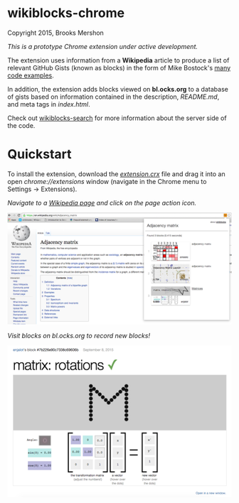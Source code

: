 wikiblocks-chrome
=================

Copyright 2015, Brooks Mershon

*This is a prototype Chrome extension under active development.*

The extension uses information from a **Wikipedia** article to produce a list of relevant GitHub Gists (known as blocks) in the form of Mike Bostock's [many code examples](http://bl.ocks.org).

In addition, the extension adds blocks viewed on **bl.ocks.org** to a database of gists based on information contained in the description, *README.md*, and meta tags in *index.html*.

Check out [wikiblocks-search](https://github.com/bmershon/wikiblocks-search) for more information about the server side of the code.

# Quickstart

To install the extension, download the *[extension.crx]([extension.crx](https://github.com/bmershon/wikiblocks-chrome/raw/master/extension.crx))* file and drag it into an open *chrome://extensions* window (navigate in the Chrome menu to Settings -> Extensions).

*Navigate to a [Wikipedia page](https://en.wikipedia.org/wiki/Adjacency_matrix) and click on the page action icon.*

![Wikiblocks Chrome Extension](/images/wikipedia.png)

*Visit blocks on bl.ocks.org to record new blocks!*

![Discover new blocks](/images/blocks.png)

